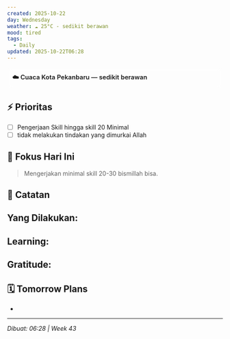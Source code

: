 ```yaml
---
created: 2025-10-22
day: Wednesday
weather: ☁️ 25°C - sedikit berawan
mood: tired
tags:
  - Daily
updated: 2025-10-22T06:28
---
```


<details style="
  border: 1px solid var(--text-muted);
  border-radius: 10px;
  padding: 8px 12px;
  margin: 12px 0;
  backdrop-filter: blur(6px);
  background-color: transparent;
  transition: all 0.3s ease;
">
  <summary style="
    font-size: 1.05em;
    font-weight: 600;
    cursor: pointer;
    display: flex;
    align-items: center;
    gap: 8px;
    list-style: none;
    padding: 4px 0;
  ">
    ☁️ Cuaca Kota Pekanbaru — sedikit berawan
  </summary>

  <div style="margin-top: 8px; padding-left: 6px; line-height: 1.7; font-size: 0.95em;">

  <p><b>🌡️ Suhu Udara</b><br>
  • Saat ini: <b>25°C</b> (terasa 26°C)<br>
  • Range: 25°C - 25°C</p>

  <p><b>🌤️ Kondisi Atmosfer</b><br>
  • 💧 Kelembaban: 94%<br>
  • 🌬️ Angin: 2.06 m/s ↘ TG<br>
  • ☁️ Awan: 20%<br>
  • 👁️ Jarak Pandang: 9.0 km<br>
  • 🔽 Tekanan: 1008 hPa</p>

  <p><b>🌅 Matahari</b><br>
  • Terbit: 05.55 | Terbenam: 18.01</p>

  </div>
</details>




## ⚡ Prioritas
- [ ] Pengerjaan Skill hingga skill 20 Minimal
- [ ] tidak melakukan tindakan yang dimurkai Allah

## 🎯 Fokus Hari Ini
>  Mengerjakan minimal skill 20-30 bismillah bisa.

## 📝 Catatan
**Yang Dilakukan:**
- 

**Learning:**
- 

**Gratitude:**
- 

## 🗓️ Tomorrow Plans 
- 
---
*Dibuat: 06:28 | Week 43*